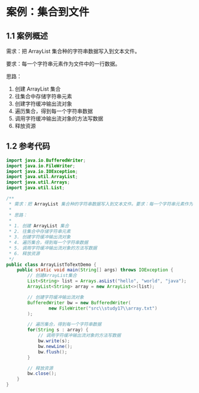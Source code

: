 # 案例：集合到文件

## 1.1 案例概述

需求：把 ArrayList 集合种的字符串数据写入到文本文件。

要求：每一个字符串元素作为文件中的一行数据。

思路：

1. 创建 ArrayList 集合
2. 往集合中存储字符串元素
3. 创建字符缓冲输出流对象
4. 遍历集合，得到每一个字符串数据
5. 调用字符缓冲输出流对象的方法写数据
6. 释放资源

## 1.2 参考代码

```java
import java.io.BufferedWriter;
import java.io.FileWriter;
import java.io.IOException;
import java.util.ArrayList;
import java.util.Arrays;
import java.util.List;

/**
 * 需求：把 ArrayList 集合种的字符串数据写入到文本文件。要求：每一个字符串元素作为文件中的一行数据。
 *
 * 思路：
 *
 * 1. 创建 ArrayList 集合
 * 2. 往集合中存储字符串元素
 * 3. 创建字符缓冲输出流对象
 * 4. 遍历集合，得到每一个字符串数据
 * 5. 调用字符缓冲输出流对象的方法写数据
 * 6. 释放资源
 */
public class ArrayListToTextDemo {
    public static void main(String[] args) throws IOException {
        // 创建ArrayList集合
        List<String> list = Arrays.asList("hello", "world", "java");
        ArrayList<String> array = new ArrayList<>(list);

        // 创建字符缓冲输出流对象
        BufferedWriter bw = new BufferedWriter(
                new FileWriter("src\\study17\\array.txt")
        );

        // 遍历集合，得到每一个字符串数据
        for(String s : array) {
            // 调用字符缓冲输出流对象的方法写数据
            bw.write(s);
            bw.newLine();
            bw.flush();
        }

        // 释放资源
        bw.close();
    }
}
```

